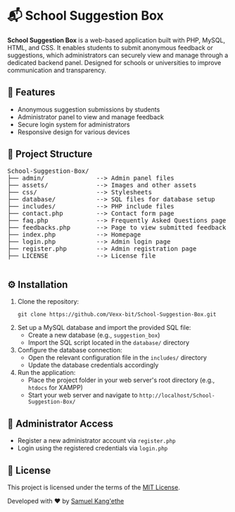 <!DOCTYPE html>
<html lang="en">
<head>
  <meta charset="UTF-8">
</head>
<body>

  <h1>📬 School Suggestion Box</h1>
  <p><strong>School Suggestion Box</strong> is a web-based application built with PHP, MySQL, HTML, and CSS. It enables students to submit anonymous feedback or suggestions, which administrators can securely view and manage through a dedicated backend panel. Designed for schools or universities to improve communication and transparency.</p>

  <h2>🎯 Features</h2>
  <ul>
    <li>Anonymous suggestion submissions by students</li>
    <li>Administrator panel to view and manage feedback</li>
    <li>Secure login system for administrators</li>
    <li>Responsive design for various devices</li>
  </ul>

  <h2>📁 Project Structure</h2>
  <pre>
School-Suggestion-Box/
├── admin/              --> Admin panel files
├── assets/             --> Images and other assets
├── css/                --> Stylesheets
├── database/           --> SQL files for database setup
├── includes/           --> PHP include files
├── contact.php         --> Contact form page
├── faq.php             --> Frequently Asked Questions page
├── feedbacks.php       --> Page to view submitted feedback
├── index.php           --> Homepage
├── login.php           --> Admin login page
├── register.php        --> Admin registration page
├── LICENSE             --> License file
  </pre>

  <h2>⚙️ Installation</h2>
  <ol>
    <li>Clone the repository:
      <pre><code>git clone https://github.com/Vexx-bit/School-Suggestion-Box.git</code></pre>
    </li>
    <li>Set up a MySQL database and import the provided SQL file:
      <ul>
        <li>Create a new database (e.g., <code>suggestion_box</code>)</li>
        <li>Import the SQL script located in the <code>database/</code> directory</li>
      </ul>
    </li>
    <li>Configure the database connection:
      <ul>
        <li>Open the relevant configuration file in the <code>includes/</code> directory</li>
        <li>Update the database credentials accordingly</li>
      </ul>
    </li>
    <li>Run the application:
      <ul>
        <li>Place the project folder in your web server's root directory (e.g., <code>htdocs</code> for XAMPP)</li>
        <li>Start your web server and navigate to <code>http://localhost/School-Suggestion-Box/</code></li>
      </ul>
    </li>
  </ol>

  <h2>🔐 Administrator Access</h2>
  <ul>
    <li>Register a new administrator account via <code>register.php</code></li>
    <li>Login using the registered credentials via <code>login.php</code></li>
  </ul>

  <h2>📄 License</h2>
  <p>This project is licensed under the terms of the <a href="https://github.com/Vexx-bit/School-Suggestion-Box/blob/main/LICENSE">MIT License</a>.</p>

  <p>Developed with ❤️ by <a href="https://github.com/Vexx-bit">Samuel Kang'ethe</a></p>

</body>
</html>
